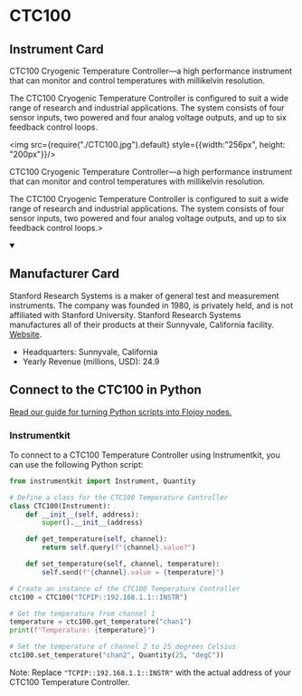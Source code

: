 
# CTC100

## Instrument Card

<div className="flex">

<div>

CTC100 Cryogenic Temperature Controller—a high performance instrument that can monitor and control temperatures with millikelvin resolution.

The CTC100 Cryogenic Temperature Controller is configured to suit a wide range of research and industrial applications. The system consists of four sensor inputs, two powered and four analog voltage outputs, and up to six feedback control loops.

</div>

<img src={require("./CTC100.jpg").default} style={{width:"256px", height: "200px"}}/>

</div>

CTC100 Cryogenic Temperature Controller—a high performance instrument that can monitor and control temperatures with millikelvin resolution.

The CTC100 Cryogenic Temperature Controller is configured to suit a wide range of research and industrial applications. The system consists of four sensor inputs, two powered and four analog voltage outputs, and up to six feedback control loops.>

<details open>
<summary><h2>Manufacturer Card</h2></summary>

Stanford Research Systems is a maker of general test and measurement instruments. The company was founded in 1980, is privately held, and is not affiliated with Stanford University. Stanford Research Systems manufactures all of their products at their Sunnyvale, California facility. <a href="https://www.thinksrs.com/index.html">Website</a>.

<ul>
  <li>Headquarters: Sunnyvale, California</li>
  <li>Yearly Revenue (millions, USD): 24.9</li>
</ul>
</details>

## Connect to the CTC100 in Python

[Read our guide for turning Python scripts into Flojoy nodes.](https://docs.flojoy.ai/custom-nodes/creating-custom-node/)


### Instrumentkit

To connect to a CTC100 Temperature Controller using Instrumentkit, you can use the following Python script:

```python
from instrumentkit import Instrument, Quantity

# Define a class for the CTC100 Temperature Controller
class CTC100(Instrument):
    def __init__(self, address):
        super().__init__(address)

    def get_temperature(self, channel):
        return self.query(f"{channel}.value?")

    def set_temperature(self, channel, temperature):
        self.send(f"{channel}.value = {temperature}")

# Create an instance of the CTC100 Temperature Controller
ctc100 = CTC100("TCPIP::192.168.1.1::INSTR")

# Get the temperature from channel 1
temperature = ctc100.get_temperature("chan1")
print(f"Temperature: {temperature}")

# Set the temperature of channel 2 to 25 degrees Celsius
ctc100.set_temperature("chan2", Quantity(25, "degC"))
```

Note: Replace `"TCPIP::192.168.1.1::INSTR"` with the actual address of your CTC100 Temperature Controller.

